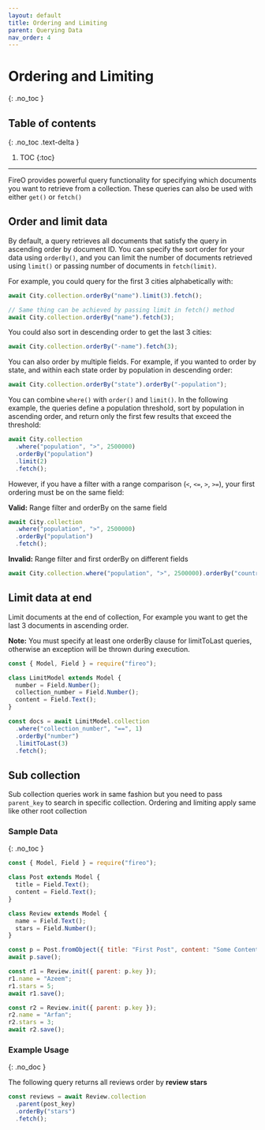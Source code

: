 ```yaml
---
layout: default
title: Ordering and Limiting
parent: Querying Data
nav_order: 4
---
```


# Ordering and Limiting

{: .no_toc }

## Table of contents

{: .no_toc .text-delta }

1. TOC
   {:toc}

---

FireO provides powerful query functionality for specifying which documents you want to retrieve from a
collection. These queries can also be used with either `get()` or `fetch()`

## Order and limit data

By default, a query retrieves all documents that satisfy the query in ascending order by document ID.
You can specify the sort order for your data using `orderBy()`, and you can limit the number of documents
retrieved using `limit()` or passing number of documents in `fetch(limit)`.

For example, you could query for the first 3 cities alphabetically with:

```js
await City.collection.orderBy("name").limit(3).fetch();

// Same thing can be achieved by passing limit in fetch() method
await City.collection.orderBy("name").fetch(3);
```

You could also sort in descending order to get the last 3 cities:

```js
await City.collection.orderBy("-name").fetch(3);
```

You can also order by multiple fields. For example, if you wanted to order by state,
and within each state order by population in descending order:

```js
await City.collection.orderBy("state").orderBy("-population");
```

You can combine `where()` with `order()` and `limit()`. In the following example,
the queries define a population threshold, sort by population in ascending order,
and return only the first few results that exceed the threshold:

```js
await City.collection
  .where("population", ">", 2500000)
  .orderBy("population")
  .limit(2)
  .fetch();
```

However, if you have a filter with a range comparison (`<`, `<=`, `>`, `>=`), your first ordering
must be on the same field:

**Valid:** Range filter and orderBy on the same field

```js
await City.collection
  .where("population", ">", 2500000)
  .orderBy("population")
  .fetch();
```

**Invalid:** Range filter and first orderBy on different fields

```js
await City.collection.where("population", ">", 2500000).orderBy("country");
```

## Limit data at end

Limit documents at the end of collection, For example you want to get the last 3
documents in ascending order.

**Note:** You must specify at least one orderBy clause for limitToLast queries, otherwise an exception will be thrown during execution.

```js
const { Model, Field } = require("fireo");

class LimitModel extends Model {
  number = Field.Number();
  collection_number = Field.Number();
  content = Field.Text();
}

const docs = await LimitModel.collection
  .where("collection_number", "==", 1)
  .orderBy("number")
  .limitToLast(3)
  .fetch();
```

## Sub collection

Sub collection queries work in same fashion but you need to pass `parent_key` to search in specific collection. Ordering and limiting apply same like other root collection

### Sample Data

{: .no_toc }

```js
const { Model, Field } = require("fireo");

class Post extends Model {
  title = Field.Text();
  content = Field.Text();
}

class Review extends Model {
  name = Field.Text();
  stars = Field.Number();
}

const p = Post.fromObject({ title: "First Post", content: "Some Content" });
await p.save();

const r1 = Review.init({ parent: p.key });
r1.name = "Azeem";
r1.stars = 5;
await r1.save();

const r2 = Review.init({ parent: p.key });
r2.name = "Arfan";
r2.stars = 3;
await r2.save();
```

### Example Usage

{: .no_doc }

The following query returns all reviews order by **review stars**

```js
const reviews = await Review.collection
  .parent(post_key)
  .orderBy("stars")
  .fetch();
```
